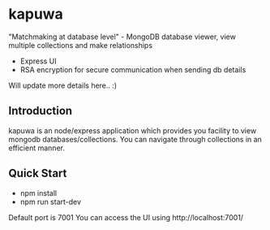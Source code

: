 # kapuwa
"Matchmaking at database level" - MongoDB database viewer, view multiple collections and make relationships

* Express UI
* RSA encryption for secure communication when sending db details

Will update more details here.. :)

## Introduction
kapuwa is an node/express application which provides you facility to view mongodb databases/collections. You can navigate through collections in an efficient manner.

## Quick Start
* npm install
* npm run start-dev

Default port is 7001
You can access the UI using http://localhost:7001/
